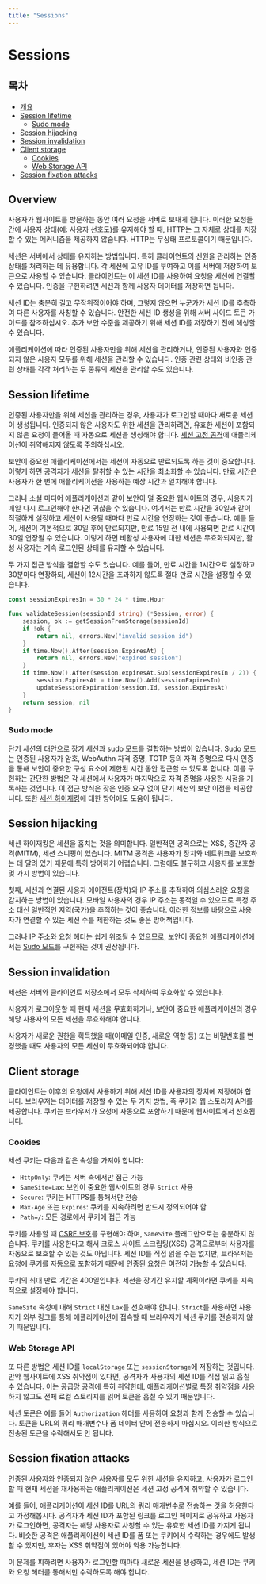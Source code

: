```yaml
---
title: "Sessions"
---
```


# Sessions

## 목차

-   [개요](#개요)
-   [Session lifetime](#session-lifetime)
    -   [Sudo mode](#sudo-mode)
-   [Session hijacking](#session-hijacking)
-   [Session invalidation](#session-invalidation)
-   [Client storage](#client-storage)
    -   [Cookies](#cookies)
    -   [Web Storage API](#web-storage-api)
-   [Session fixation attacks](#session-fixation-attacks)

## Overview

사용자가 웹사이트를 방문하는 동안 여러 요청을 서버로 보내게 됩니다. 이러한 요청들 간에 사용자 상태(예: 사용자 선호도)를 유지해야 할 때, HTTP는 그 자체로 상태를 저장할 수 있는 메커니즘을 제공하지 않습니다. HTTP는 무상태 프로토콜이기 때문입니다.

세션은 서버에서 상태를 유지하는 방법입니다. 특히 클라이언트의 신원을 관리하는 인증 상태를 처리하는 데 유용합니다. 각 세션에 고유 ID를 부여하고 이를 서버에 저장하여 토큰으로 사용할 수 있습니다. 클라이언트는 이 세션 ID를 사용하여 요청을 세션에 연결할 수 있습니다. 인증을 구현하려면 세션과 함께 사용자 데이터를 저장하면 됩니다.

세션 ID는 충분히 길고 무작위적이어야 하며, 그렇지 않으면 누군가가 세션 ID를 추측하여 다른 사용자를 사칭할 수 있습니다. 안전한 세션 ID 생성을 위해 서버 사이드 토큰 가이드를 참조하십시오. 추가 보안 수준을 제공하기 위해 세션 ID를 저장하기 전에 해싱할 수 있습니다.

애플리케이션에 따라 인증된 사용자만을 위해 세션을 관리하거나, 인증된 사용자와 인증되지 않은 사용자 모두를 위해 세션을 관리할 수 있습니다. 인증 관련 상태와 비인증 관련 상태를 각각 처리하는 두 종류의 세션을 관리할 수도 있습니다.

## Session lifetime

인증된 사용자만을 위해 세션을 관리하는 경우, 사용자가 로그인할 때마다 새로운 세션이 생성됩니다. 인증되지 않은 사용자도 위한 세션을 관리하려면, 유효한 세션이 포함되지 않은 요청이 들어올 때 자동으로 세션을 생성해야 합니다. [세션 고정 공격](#session-fixation-attacks)에 애플리케이션이 취약해지지 않도록 주의하십시오.

보안이 중요한 애플리케이션에서는 세션이 자동으로 만료되도록 하는 것이 중요합니다. 이렇게 하면 공격자가 세션을 탈취할 수 있는 시간을 최소화할 수 있습니다. 만료 시간은 사용자가 한 번에 애플리케이션을 사용하는 예상 시간과 일치해야 합니다.

그러나 소셜 미디어 애플리케이션과 같이 보안이 덜 중요한 웹사이트의 경우, 사용자가 매일 다시 로그인해야 한다면 귀찮을 수 있습니다. 여기서는 만료 시간을 30일과 같이 적절하게 설정하고 세션이 사용될 때마다 만료 시간을 연장하는 것이 좋습니다. 예를 들어, 세션이 기본적으로 30일 후에 만료되지만, 만료 15일 전 내에 사용되면 만료 시간이 30일 연장될 수 있습니다. 이렇게 하면 비활성 사용자에 대한 세션은 무효화되지만, 활성 사용자는 계속 로그인된 상태를 유지할 수 있습니다.

두 가지 접근 방식을 결합할 수도 있습니다. 예를 들어, 만료 시간을 1시간으로 설정하고 30분마다 연장하되, 세션이 12시간을 초과하지 않도록 절대 만료 시간을 설정할 수 있습니다.

```go
const sessionExpiresIn = 30 * 24 * time.Hour

func validateSession(sessionId string) (*Session, error) {
	session, ok := getSessionFromStorage(sessionId)
	if !ok {
		return nil, errors.New("invalid session id")
	}
	if time.Now().After(session.ExpiresAt) {
		return nil, errors.New("expired session")
	}
	if time.Now().After(session.expiresAt.Sub(sessionExpiresIn / 2)) {
		session.ExpiresAt = time.Now().Add(sessionExpiresIn)
		updateSessionExpiration(session.Id, session.ExpiresAt)
	}
	return session, nil
}
```

### Sudo mode

단기 세션의 대안으로 장기 세션과 sudo 모드를 결합하는 방법이 있습니다. Sudo 모드는 인증된 사용자가 암호, WebAuthn 자격 증명, TOTP 등의 자격 증명으로 다시 인증을 통해 보안이 중요한 구성 요소에 제한된 시간 동안 접근할 수 있도록 합니다. 이를 구현하는 간단한 방법은 각 세션에서 사용자가 마지막으로 자격 증명을 사용한 시점을 기록하는 것입니다. 이 접근 방식은 잦은 인증 요구 없이 단기 세션의 보안 이점을 제공합니다. 또한 [세션 하이재킹](#session-hijacking)에 대한 방어에도 도움이 됩니다.

## Session hijacking

세션 하이재킹은 세션을 훔치는 것을 의미합니다. 일반적인 공격으로는 XSS, 중간자 공격(MITM), 세션 스니핑이 있습니다. MITM 공격은 사용자가 장치와 네트워크를 보호하는 데 달려 있기 때문에 특히 방어하기 어렵습니다. 그럼에도 불구하고 사용자를 보호할 몇 가지 방법이 있습니다.

첫째, 세션과 연결된 사용자 에이전트(장치)와 IP 주소를 추적하여 의심스러운 요청을 감지하는 방법이 있습니다. 모바일 사용자의 경우 IP 주소는 동적일 수 있으므로 특정 주소 대신 일반적인 지역(국가)을 추적하는 것이 좋습니다. 이러한 정보를 바탕으로 사용자가 연결할 수 있는 세션 수를 제한하는 것도 좋은 방어책입니다.

그러나 IP 주소와 요청 헤더는 쉽게 위조될 수 있으므로, 보안이 중요한 애플리케이션에서는 [Sudo 모드](#sudo-mode)를 구현하는 것이 권장됩니다.

## Session invalidation

세션은 서버와 클라이언트 저장소에서 모두 삭제하여 무효화할 수 있습니다.

사용자가 로그아웃할 때 현재 세션을 무효화하거나, 보안이 중요한 애플리케이션의 경우 해당 사용자의 모든 세션을 무효화해야 합니다.

사용자가 새로운 권한을 획득했을 때(이메일 인증, 새로운 역할 등) 또는 비밀번호를 변경했을 때도 사용자의 모든 세션이 무효화되어야 합니다.

## Client storage

클라이언트는 이후의 요청에서 사용하기 위해 세션 ID를 사용자의 장치에 저장해야 합니다. 브라우저는 데이터를 저장할 수 있는 두 가지 방법, 즉 쿠키와 웹 스토리지 API를 제공합니다. 쿠키는 브라우저가 요청에 자동으로 포함하기 때문에 웹사이트에서 선호됩니다.

### Cookies

세션 쿠키는 다음과 같은 속성을 가져야 합니다:

-   `HttpOnly`: 쿠키는 서버 측에서만 접근 가능
-   `SameSite=Lax`: 보안이 중요한 웹사이트의 경우 `Strict` 사용
-   `Secure`: 쿠키는 HTTPS를 통해서만 전송
-   `Max-Age` 또는 `Expires`: 쿠키를 지속하려면 반드시 정의되어야 함
-   `Path=/`: 모든 경로에서 쿠키에 접근 가능

쿠키를 사용할 때 [CSRF 보호](/csrf)를 구현해야 하며, `SameSite` 플래그만으로는 충분하지 않습니다. 쿠키를 사용한다고 해서 크로스 사이트 스크립팅(XSS) 공격으로부터 사용자를 자동으로 보호할 수 있는 것도 아닙니다. 세션 ID를 직접 읽을 수는 없지만, 브라우저는 요청에 쿠키를 자동으로 포함하기 때문에 인증된 요청은 여전히 가능할 수 있습니다. 

쿠키의 최대 만료 기간은 400일입니다. 세션을 장기간 유지할 계획이라면 쿠키를 지속적으로 설정해야 합니다.

`SameSite` 속성에 대해 `Strict` 대신 `Lax`를 선호해야 합니다. `Strict`를 사용하면 사용자가 외부 링크를 통해 애플리케이션에 접속할 때 브라우저가 세션 쿠키를 전송하지 않기 때문입니다.

### Web Storage API

또 다른 방법은 세션 ID를 `localStorage` 또는 `sessionStorage`에 저장하는 것입니다. 만약 웹사이트에 XSS 취약점이 있다면, 공격자가 사용자의 세션 ID를 직접 읽고 훔칠 수 있습니다. 이는 공급망 공격에 특히 취약한데, 애플리케이션별로 특정 취약점을 사용하지 않고도 전체 로컬 스토리지를 읽어 토큰을 훔칠 수 있기 때문입니다.

세션 토큰은 예를 들어 `Authorization` 헤더를 사용하여 요청과 함께 전송할 수 있습니다. 토큰을 URL의 쿼리 매개변수나 폼 데이터 안에 전송하지 마십시오. 이러한 방식으로 전송된 토큰을 수락해서도 안 됩니다.

## Session fixation attacks

인증된 사용자와 인증되지 않은 사용자를 모두 위한 세션을 유지하고, 사용자가 로그인할 때 현재 세션을 재사용하는 애플리케이션은 세션 고정 공격에 취약할 수 있습니다.

예를 들어, 애플리케이션이 세션 ID를 URL의 쿼리 매개변수로 전송하는 것을 허용한다고 가정해봅시다. 공격자가 세션 ID가 포함된 링크를 로그인 페이지로 공유하고 사용자가 로그인하면, 공격자는 해당 사용자로 사칭할 수 있는 유효한 세션 ID를 가지게 됩니다. 비슷한 공격은 애플리케이션이 세션 ID를 폼 또는 쿠키에서 수락하는 경우에도 발생할 수 있지만, 후자는 XSS 취약점이 있어야 악용 가능합니다.

이 문제를 피하려면 사용자가 로그인할 때마다 새로운 세션을 생성하고, 세션 ID는 쿠키와 요청 헤더를 통해서만 수락하도록 해야 합니다.